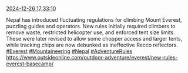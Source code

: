 [2024-12-26 17:33:10](https://mstdn.social/@hill_wanderer/113720321033137521)

Nepal has introduced fluctuating regulations for climbing Mount Everest, puzzling guides and operators. New rules initially required climbers to remove waste, restricted helicopter use, and enforced tent size limits. These were later revised to allow some chopper access and larger tents, while tracking chips are now debunked as ineffective Recco reflectors. <a href="https://mstdn.social/tags/Everest" class="mention hashtag" rel="tag">#Everest</a> <a href="https://mstdn.social/tags/Mountaineering" class="mention hashtag" rel="tag">#Mountaineering</a> <a href="https://mstdn.social/tags/Nepal" class="mention hashtag" rel="tag">#Nepal</a> <a href="https://mstdn.social/tags/AdventureRules" class="mention hashtag" rel="tag">#AdventureRules</a> <a href="https://www.outsideonline.com/outdoor-adventure/everest/new-rules-everest-basecamp/" target="_blank" rel="nofollow noopener noreferrer" translate="no">https://www.outsideonline.com/outdoor-adventure/everest/new-rules-everest-basecamp/</a>
